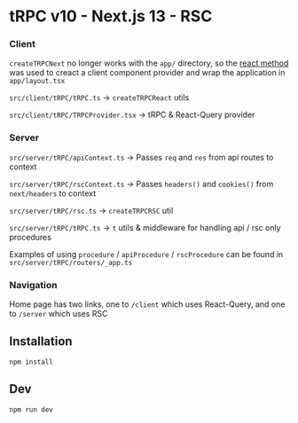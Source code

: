 # tRPC v10 - Next.js 13 - RSC

### Client

`createTRPCNext` no longer works with the `app/` directory, so the [react method](https://trpc.io/docs/react) was used to creact a client component provider and wrap the application in `app/layout.tsx`

`src/client/tRPC/tRPC.ts` -> `createTRPCReact` utils

`src/client/tRPC/TRPCProvider.tsx` -> tRPC & React-Query provider

### Server

`src/server/tRPC/apiContext.ts` -> Passes `req` and `res` from api routes to context

`src/server/tRPC/rscContext.ts` -> Passes `headers()` and `cookies()` from `next/headers` to context

`src/server/tRPC/rsc.ts` -> `createTRPCRSC` util

`src/server/tRPC/tRPC.ts` -> `t` utils & middleware for handling api / rsc only procedures

Examples of using `procedure` / `apiProcedure` / `rscProcedure` can be found in `src/server/tRPC/routers/_app.ts`

### Navigation

Home page has two links, one to `/client` which uses React-Query, and one to `/server` which uses RSC

## Installation

```
npm install
```

## Dev

```
npm run dev
```
